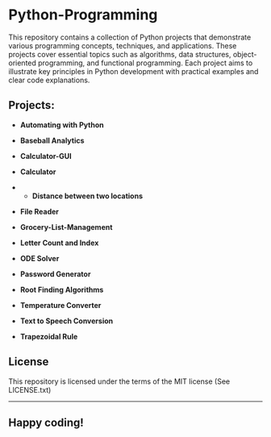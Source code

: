 # Python-Programming

This repository contains a collection of Python projects that demonstrate various programming concepts, techniques, and applications. 
These projects cover essential topics such as algorithms, data structures, object-oriented programming, and functional programming. Each project aims to illustrate key principles in Python development with practical examples and clear code explanations.

## Projects:

- **Automating with Python**

- **Baseball Analytics**

- **Calculator-GUI**
  
- **Calculator**

- - **Distance between two locations**

- **File Reader**

- **Grocery-List-Management**

- **Letter Count and Index**
  
- **ODE Solver**

- **Password Generator**

- **Root Finding Algorithms**

- **Temperature Converter**

- **Text to Speech Conversion**

- **Trapezoidal Rule**


## License

This repository is licensed under the terms of the MIT license (See LICENSE.txt)



---

## **Happy coding!**
